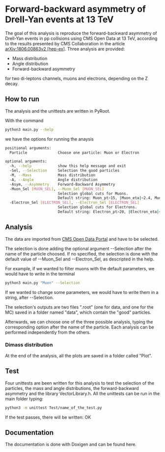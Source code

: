# Forward-backward asymmetry of Drell-Yan events at 13 TeV 

The goal of this analysis is reproduce the forward-backward asymmetry of Drell-Yan events in pp collisions using CMS Open Data at 13 TeV, according to the results presented by CMS Collaboration in the article [arXiv:1806.00863v2 [hep-ex]](https://arxiv.org/abs/1806.00863).
Three analysis are provided:
  * Mass distribution
  * Angle distribution
  * Forward-backward asymmetry
    
for two di-leptons channels, muons and electrons, depending on the Z decay.

## How to run
The analysis and the unittests are written in PyRoot.

With the command 
```bash
python3 main.py --help
``` 
we have the options for running the anaysis
```bash  
positional arguments:
  Particle              Choose one particle: Muon or Electron

optional arguments:
  -h, --help            show this help message and exit
  -Sel, --Selection     Selection the good particles
  -M, --Mass            Mass distribution
  -A, --Angle           Angle distribution
  -Asym, --Asymmetry    Forward-Backward Asymmetry
  -Muon_Sel [MUON_SEL], --Muon_Sel [MUON_SEL]
                        Selection global cuts for Muons.
                        Default string: Muon_pt>15, |Muon_eta|<2.4, Muon_dxy<0.2, Muon_pfRelIso03_all<0.1, Muon_mediumId>0
  -Electron_Sel [ELECTRON_SEL], --Electron_Sel [ELECTRON_SEL]
                        Selection global cuts for Electrons.
                        Default string: Electron_pt>20, |Electron_eta|<2.4, Electron_pfRelIso03_all<0.15, Electron_cutBased>=3
```
## Analysis
The data are imported from [CMS Open Data Portal](https://opendata.cern.ch/) and have to be selected. 

The selection is done adding the optional argument --Selection after the name of the particle choosed. If no specified, the selection is done with the default value of --Muon_Sel and --Electron_Sel, as descripted in the help.

For example, if we wanted to filter muons with the default parameters, we would have to write in the terminal
```bash
python3 main.py "Muon" --Selection
```
If we wanted to change some parameters, we would have to write them in a string, after --Selection.

The selection's outputs are two files ".root" (one for data, and one for the MC) saved in a folder named "data", which contain the "good" particles.

Afterwards, we can choose one of the three possible analysis, typing the corresponding option after the name of the particle. Each analysis can be performed independently from the others.

### Dimass distribution
At the end of the analysis, all the plots are saved in a folder called "Plot".

## Test
Four unittests are been written for this analysis to test the selection of the particles, the mass and angle distributions, the forward-backward asymmetry and the library VectorLibrary.h. 
All the unittests can be run in the main folder typing:
```bash
python3 -m unittest Test/name_of_the_test.py
```
If the test passes, there will be written: OK

## Documentation
The documentation is done with Doxigen and can be found here.



